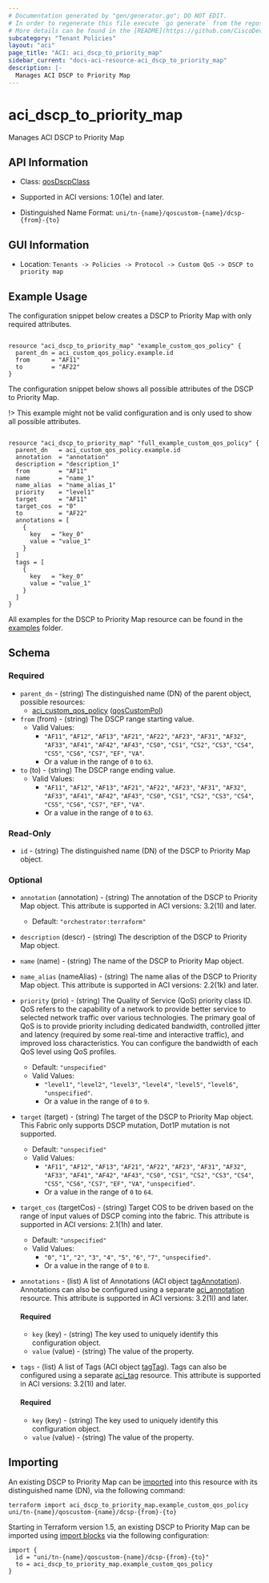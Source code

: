 ```yaml
---
# Documentation generated by "gen/generator.go"; DO NOT EDIT.
# In order to regenerate this file execute `go generate` from the repository root.
# More details can be found in the [README](https://github.com/CiscoDevNet/terraform-provider-aci/blob/master/README.md).
subcategory: "Tenant Policies"
layout: "aci"
page_title: "ACI: aci_dscp_to_priority_map"
sidebar_current: "docs-aci-resource-aci_dscp_to_priority_map"
description: |-
  Manages ACI DSCP to Priority Map
---
```


# aci_dscp_to_priority_map #

Manages ACI DSCP to Priority Map



## API Information ##

* Class: [qosDscpClass](https://pubhub.devnetcloud.com/media/model-doc-latest/docs/app/index.html#/objects/qosDscpClass/overview)

* Supported in ACI versions: 1.0(1e) and later.

* Distinguished Name Format: `uni/tn-{name}/qoscustom-{name}/dcsp-{from}-{to}`

## GUI Information ##

* Location: `Tenants -> Policies -> Protocol -> Custom QoS -> DSCP to priority map`

## Example Usage ##

The configuration snippet below creates a DSCP to Priority Map with only required attributes.

```hcl

resource "aci_dscp_to_priority_map" "example_custom_qos_policy" {
  parent_dn = aci_custom_qos_policy.example.id
  from      = "AF11"
  to        = "AF22"
}

```
The configuration snippet below shows all possible attributes of the DSCP to Priority Map.

!> This example might not be valid configuration and is only used to show all possible attributes.

```hcl

resource "aci_dscp_to_priority_map" "full_example_custom_qos_policy" {
  parent_dn   = aci_custom_qos_policy.example.id
  annotation  = "annotation"
  description = "description_1"
  from        = "AF11"
  name        = "name_1"
  name_alias  = "name_alias_1"
  priority    = "level1"
  target      = "AF11"
  target_cos  = "0"
  to          = "AF22"
  annotations = [
    {
      key   = "key_0"
      value = "value_1"
    }
  ]
  tags = [
    {
      key   = "key_0"
      value = "value_1"
    }
  ]
}

```

All examples for the DSCP to Priority Map resource can be found in the [examples](https://github.com/CiscoDevNet/terraform-provider-aci/tree/master/examples/resources/aci_dscp_to_priority_map) folder.

## Schema ##

### Required ###

* `parent_dn` - (string) The distinguished name (DN) of the parent object, possible resources:
  - [aci_custom_qos_policy](https://registry.terraform.io/providers/CiscoDevNet/aci/latest/docs/resources/custom_qos_policy) ([qosCustomPol](https://pubhub.devnetcloud.com/media/model-doc-latest/docs/app/index.html#/objects/qosCustomPol/overview))
* `from` (from) - (string) The DSCP range starting value.
  - Valid Values:
    * `"AF11"`, `"AF12"`, `"AF13"`, `"AF21"`, `"AF22"`, `"AF23"`, `"AF31"`, `"AF32"`, `"AF33"`, `"AF41"`, `"AF42"`, `"AF43"`, `"CS0"`, `"CS1"`, `"CS2"`, `"CS3"`, `"CS4"`, `"CS5"`, `"CS6"`, `"CS7"`, `"EF"`, `"VA"`.
    * Or a value in the range of `0` to `63`.
* `to` (to) - (string) The DSCP range ending value.
  - Valid Values:
    * `"AF11"`, `"AF12"`, `"AF13"`, `"AF21"`, `"AF22"`, `"AF23"`, `"AF31"`, `"AF32"`, `"AF33"`, `"AF41"`, `"AF42"`, `"AF43"`, `"CS0"`, `"CS1"`, `"CS2"`, `"CS3"`, `"CS4"`, `"CS5"`, `"CS6"`, `"CS7"`, `"EF"`, `"VA"`.
    * Or a value in the range of `0` to `63`.

### Read-Only ###

* `id` - (string) The distinguished name (DN) of the DSCP to Priority Map object.

### Optional ###

* `annotation` (annotation) - (string) The annotation of the DSCP to Priority Map object. This attribute is supported in ACI versions: 3.2(1l) and later.
  - Default: `"orchestrator:terraform"`
* `description` (descr) - (string) The description of the DSCP to Priority Map object.
* `name` (name) - (string) The name of the DSCP to Priority Map object.
* `name_alias` (nameAlias) - (string) The name alias of the DSCP to Priority Map object. This attribute is supported in ACI versions: 2.2(1k) and later.
* `priority` (prio) - (string) The Quality of Service (QoS) priority class ID. QoS refers to the capability of a network to provide better service to selected network traffic over various technologies. The primary goal of QoS is to provide priority including dedicated bandwidth, controlled jitter and latency (required by some real-time and interactive traffic), and improved loss characteristics. You can configure the bandwidth of each QoS level using QoS profiles.
  - Default: `"unspecified"`
  - Valid Values:
    * `"level1"`, `"level2"`, `"level3"`, `"level4"`, `"level5"`, `"level6"`, `"unspecified"`.
    * Or a value in the range of `0` to `9`.
* `target` (target) - (string) The target of the DSCP to Priority Map object. This Fabric only supports DSCP mutation, Dot1P mutation is not supported.
  - Default: `"unspecified"`
  - Valid Values:
    * `"AF11"`, `"AF12"`, `"AF13"`, `"AF21"`, `"AF22"`, `"AF23"`, `"AF31"`, `"AF32"`, `"AF33"`, `"AF41"`, `"AF42"`, `"AF43"`, `"CS0"`, `"CS1"`, `"CS2"`, `"CS3"`, `"CS4"`, `"CS5"`, `"CS6"`, `"CS7"`, `"EF"`, `"VA"`, `"unspecified"`.
    * Or a value in the range of `0` to `64`.
* `target_cos` (targetCos) - (string) Target COS to be driven based on the range of input values of DSCP coming into the fabric. This attribute is supported in ACI versions: 2.1(1h) and later.
  - Default: `"unspecified"`
  - Valid Values:
    * `"0"`, `"1"`, `"2"`, `"3"`, `"4"`, `"5"`, `"6"`, `"7"`, `"unspecified"`.
    * Or a value in the range of `0` to `8`.
* `annotations` - (list) A list of Annotations (ACI object [tagAnnotation](https://pubhub.devnetcloud.com/media/model-doc-latest/docs/app/index.html#/objects/tagAnnotation/overview)). Annotations can also be configured using a separate [aci_annotation](https://registry.terraform.io/providers/CiscoDevNet/aci/latest/docs/resources/annotation) resource. This attribute is supported in ACI versions: 3.2(1l) and later.
  #### Required ####
  
    * `key` (key) - (string) The key used to uniquely identify this configuration object.
    * `value` (value) - (string) The value of the property.
* `tags` - (list) A list of Tags (ACI object [tagTag](https://pubhub.devnetcloud.com/media/model-doc-latest/docs/app/index.html#/objects/tagTag/overview)). Tags can also be configured using a separate [aci_tag](https://registry.terraform.io/providers/CiscoDevNet/aci/latest/docs/resources/tag) resource. This attribute is supported in ACI versions: 3.2(1l) and later.
  #### Required ####
  
    * `key` (key) - (string) The key used to uniquely identify this configuration object.
    * `value` (value) - (string) The value of the property.

## Importing

An existing DSCP to Priority Map can be [imported](https://www.terraform.io/docs/import/index.html) into this resource with its distinguished name (DN), via the following command:

```
terraform import aci_dscp_to_priority_map.example_custom_qos_policy uni/tn-{name}/qoscustom-{name}/dcsp-{from}-{to}
```

Starting in Terraform version 1.5, an existing DSCP to Priority Map can be imported
using [import blocks](https://developer.hashicorp.com/terraform/language/import) via the following configuration:

```
import {
  id = "uni/tn-{name}/qoscustom-{name}/dcsp-{from}-{to}"
  to = aci_dscp_to_priority_map.example_custom_qos_policy
}
```
